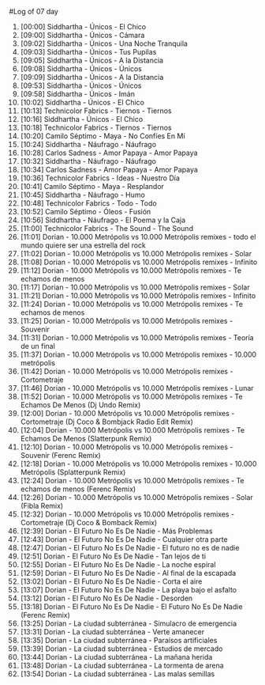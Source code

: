 #Log of 07 day

1. [00:00] Siddhartha - Únicos - El Chico
1. [09:00] Siddhartha - Únicos - Cámara
1. [09:02] Siddhartha - Únicos - Una Noche Tranquila
1. [09:03] Siddhartha - Únicos - Tus Pupilas
1. [09:05] Siddhartha - Únicos - A la Distancia
1. [09:08] Siddhartha - Únicos - Únicos
1. [09:09] Siddhartha - Únicos - A la Distancia
1. [09:53] Siddhartha - Únicos - Únicos
1. [09:58] Siddhartha - Únicos - Imán
1. [10:02] Siddhartha - Únicos - El Chico
1. [10:13] Technicolor Fabrics - Tiernos - Tiernos
1. [10:16] Siddhartha - Únicos - El Chico
1. [10:18] Technicolor Fabrics - Tiernos - Tiernos
1. [10:20] Camilo Séptimo - Maya - No Confíes En Mí
1. [10:24] Siddhartha - Náufrago - Náufrago
1. [10:28] Carlos Sadness - Amor Papaya - Amor Papaya
1. [10:32] Siddhartha - Náufrago - Náufrago
1. [10:34] Carlos Sadness - Amor Papaya - Amor Papaya
1. [10:36] Technicolor Fabrics - Ideas - Nuestro Día
1. [10:41] Camilo Séptimo - Maya - Resplandor
1. [10:45] Siddhartha - Náufrago - Humo
1. [10:48] Technicolor Fabrics - Todo - Todo
1. [10:52] Camilo Séptimo - Óleos - Fusión
1. [10:56] Siddhartha - Náufrago - El Poema y la Caja
1. [11:00] Technicolor Fabrics - The Sound - The Sound
1. [11:01] Dorian - 10.000 Metrópolis vs 10.000 Metrópolis remixes - todo el mundo quiere ser una estrella del rock
1. [11:02] Dorian - 10.000 Metrópolis vs 10.000 Metrópolis remixes - Solar
1. [11:08] Dorian - 10.000 Metrópolis vs 10.000 Metrópolis remixes - Infinito
1. [11:12] Dorian - 10.000 Metrópolis vs 10.000 Metrópolis remixes - Te echamos de menos
1. [11:17] Dorian - 10.000 Metrópolis vs 10.000 Metrópolis remixes - Solar
1. [11:21] Dorian - 10.000 Metrópolis vs 10.000 Metrópolis remixes - Infinito
1. [11:24] Dorian - 10.000 Metrópolis vs 10.000 Metrópolis remixes - Te echamos de menos
1. [11:25] Dorian - 10.000 Metrópolis vs 10.000 Metrópolis remixes - Souvenir
1. [11:31] Dorian - 10.000 Metrópolis vs 10.000 Metrópolis remixes - Teoría de un final
1. [11:37] Dorian - 10.000 Metrópolis vs 10.000 Metrópolis remixes - 10.000 metrópolis
1. [11:42] Dorian - 10.000 Metrópolis vs 10.000 Metrópolis remixes - Cortometraje
1. [11:46] Dorian - 10.000 Metrópolis vs 10.000 Metrópolis remixes - Lunar
1. [11:52] Dorian - 10.000 Metrópolis vs 10.000 Metrópolis remixes - Te Echamos De Menos (Dj Undo Remix)
1. [12:00] Dorian - 10.000 Metrópolis vs 10.000 Metrópolis remixes - Cortometraje (Dj Coco & Bombjack Radio Edit Remix)
1. [12:04] Dorian - 10.000 Metrópolis vs 10.000 Metrópolis remixes - Te Echamos De Menos (Slatterpunk Remix)
1. [12:10] Dorian - 10.000 Metrópolis vs 10.000 Metrópolis remixes - Souvenir (Ferenc Remix)
1. [12:18] Dorian - 10.000 Metrópolis vs 10.000 Metrópolis remixes - 10.000 Metrópolis (Splatterpunk Remix)
1. [12:24] Dorian - 10.000 Metrópolis vs 10.000 Metrópolis remixes - Te echamos de menos (Ferenc Remix)
1. [12:26] Dorian - 10.000 Metrópolis vs 10.000 Metrópolis remixes - Solar (Fibla Remix)
1. [12:32] Dorian - 10.000 Metrópolis vs 10.000 Metrópolis remixes - Cortometraje (Dj Coco & Bomback Remix)
1. [12:39] Dorian - El Futuro No Es De Nadie - Más Problemas
1. [12:43] Dorian - El Futuro No Es De Nadie - Cualquier otra parte
1. [12:47] Dorian - El Futuro No Es De Nadie - El futuro no es de nadie
1. [12:51] Dorian - El Futuro No Es De Nadie - Tan lejos de ti
1. [12:55] Dorian - El Futuro No Es De Nadie - La noche espiral
1. [12:59] Dorian - El Futuro No Es De Nadie - Al final de la escapada
1. [13:02] Dorian - El Futuro No Es De Nadie - Corta el aire
1. [13:07] Dorian - El Futuro No Es De Nadie - La playa bajo el asfalto
1. [13:12] Dorian - El Futuro No Es De Nadie - Desorden
1. [13:18] Dorian - El Futuro No Es De Nadie - El Futuro No Es De Nadie (Ferenc Remix)
1. [13:25] Dorian - La ciudad subterránea - Simulacro de emergencia
1. [13:31] Dorian - La ciudad subterránea - Verte amanecer
1. [13:35] Dorian - La ciudad subterránea - Paraísos artificiales
1. [13:39] Dorian - La ciudad subterránea - Estudios de mercado
1. [13:44] Dorian - La ciudad subterránea - La mañana herida
1. [13:48] Dorian - La ciudad subterránea - La tormenta de arena
1. [13:54] Dorian - La ciudad subterránea - Las malas semillas
